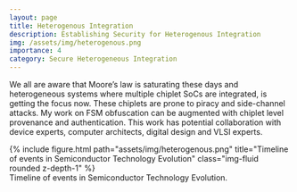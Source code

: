 ```yaml
---
layout: page
title: Heterogenous Integration
description: Establishing Security for Heterogenous Integration
img: /assets/img/heterogenous.png
importance: 4
category: Secure Heterogeneous Integration
---
```


We all are aware that Moore’s law is saturating these days and heterogeneous systems where multiple chiplet SoCs are integrated, is getting the focus now. These chiplets are prone to piracy and side-channel attacks. My work on FSM obfuscation can be augmented with chiplet level provenance and authentication. This work has potential collaboration with device experts, computer architects, digital design and VLSI experts.

<div class="row">
    <div class="col-sm mt-3 mt-md-0">
        {% include figure.html path="assets/img/heterogenous.png" title="Timeline of events in Semiconductor Technology Evolution" class="img-fluid rounded z-depth-1" %}
    </div>
</div>
<div class="caption">
    Timeline of events in Semiconductor Technology Evolution.
</div>
